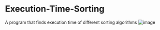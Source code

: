 # Execution-Time-Sorting
A program that finds execution time of different sorting algorithms
![image](https://user-images.githubusercontent.com/60074634/165599378-69cc55e9-ff52-4810-8cb2-d30d231a87d9.png)
